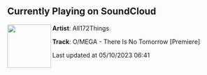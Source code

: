 ## Currently Playing on SoundCloud

[<img align="left" width="100" src="https://i1.sndcdn.com/artworks-QhbzdOnIiVeHoyFY-jzInDg-t500x500.jpg">](https://soundcloud.com/all172things/omega-there-is-no-tomorrow-premiere?in=all172things/sets/o-mega-there-is-no-tomorrow)

**Artist**: All172Things 

**Track**: O/MEGA - There Is No Tomorrow [Premiere]

Last updated at 05/10/2023 06:41
